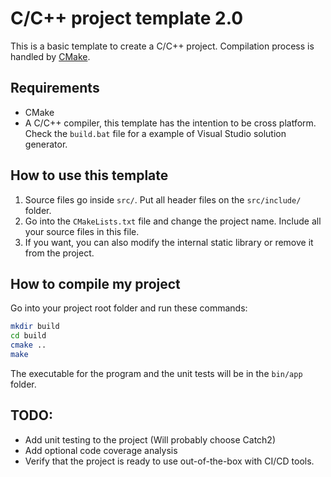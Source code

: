 # C/C++ project template 2.0

This is a basic template to create a C/C++ project. Compilation process is handled by [CMake](https://cmake.org/).

## Requirements
+ CMake
+ A C/C++ compiler, this template has the intention to be cross platform. Check the `build.bat` file for a example of Visual Studio solution generator.

## How to use this template
1. Source files go inside `src/`. Put all header files on the `src/include/` folder. 
2. Go into the `CMakeLists.txt` file and change the project name. Include all your source files in this file.
3. If you want, you can also modify the internal static library or remove it from the project.

## How to compile my project
Go into your project root folder and run these commands:
```bash
mkdir build
cd build
cmake ..
make
```

The executable for the program and the unit tests will be in the `bin/app` folder.

## TODO:

+ Add unit testing to the project (Will probably choose Catch2)
+ Add optional code coverage analysis
+ Verify that the project is ready to use out-of-the-box with CI/CD tools.